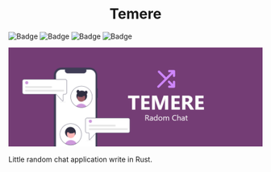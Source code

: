 <h1 align="center"> Temere </h1>

![Badge](https://img.shields.io/github/issues/Allizzo/Temere?style=for-the-badge&logo=appveyor)
![Badge](https://img.shields.io/github/forks/Allizzo/Temere?style=for-the-badge&logo=appveyor)
![Badge](https://img.shields.io/github/stars/Allizzo/Temere?style=for-the-badge&logo=appveyor)
![Badge](https://img.shields.io/github/license/Allizzo/Temere?style=for-the-badge&logo=appveyor)


![Temere](./images/img-01.png)

<p align="justify"> Little random chat application write in Rust. </p>